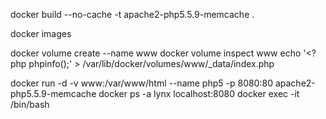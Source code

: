 docker build --no-cache -t apache2-php5.5.9-memcache .

docker images

docker volume create --name www
docker volume inspect www
echo '<?php phpinfo();' > /var/lib/docker/volumes/www/_data/index.php

docker run -d -v www:/var/www/html --name php5 -p 8080:80  apache2-php5.5.9-memcache
docker ps -a
lynx localhost:8080
docker exec -it <CONTAINER ID> /bin/bash
